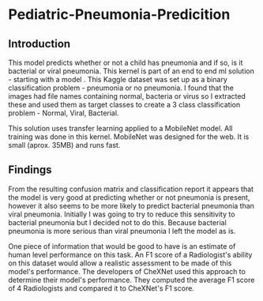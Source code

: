 # Pediatric-Pneumonia-Predicition


## Introduction

This model predicts whether or not a child has pneumonia and if so, is it bacterial or viral pneumonia. This kernel is part of an end to end ml solution - starting with a model . This Kaggle dataset was set up as a binary classification problem - pneumonia or no pneumonia. I found that the images had file names containing normal, bacteria or virus so I extracted these and used them as target classes to create a 3 class classification problem - Normal, Viral, Bacterial.

This solution uses transfer learning applied to a MobileNet model. All training was done in this kernel. MobileNet was designed for the web. It is small (aprox. 35MB) and runs fast.

## Findings

From the resulting confusion matrix and classification report it appears that the model is very good at predicting whether or not pneumonia is present, however it also seems to be more likely to predict bacterial pneumonia than viral pneumonia. Initially I was going to try to reduce this sensitivity to bacterial pneumonia but I decided not to do this. Because bacterial pneumonia is more serious than viral pneumonia I left the model as is.

One piece of information that would be good to have is an estimate of human level performance on this task. An F1 score of a Radiologist's ability on this dataset would allow a realistic assessment to be made of this model's performance. The developers of CheXNet used this approach to determine their model's performance. They computed the average F1 score of 4 Radiologists and compared it to CheXNet's F1 score.
